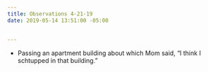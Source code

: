 ```yaml
---
title: Observations 4-21-19
date: 2019-05-14 13:51:00 -05:00


---
```


- Passing an apartment building about which Mom said, “I think I schtupped in that building.”
